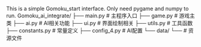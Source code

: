 This is a simple Gomoku_start interface.
Only need pygame and numpy to run.
Gomoku_ai_integrate/
├── main.py              # 主程序入口
├── game.py              # 游戏主类
├── ai.py                # AI相关功能
├── ui.py                # 界面绘制相关
├── utils.py             # 工具函数
├── constants.py         # 常量定义
├── config_4.py          # AI配置
└── data/
    └── # 资源文件
